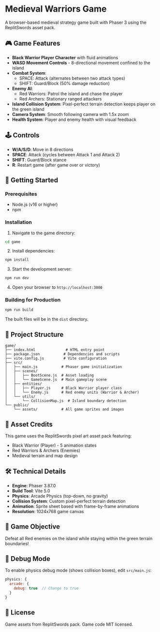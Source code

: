 # Medieval Warriors Game

A browser-based medieval strategy game built with Phaser 3 using the ReplitSwords asset pack.

## 🎮 Game Features

- **Black Warrior Player Character** with fluid animations
- **WASD Movement Controls** - 8-directional movement confined to the island
- **Combat System**:
  - SPACE: Attack (alternates between two attack types)
  - SHIFT: Guard/Block (50% damage reduction)
- **Enemy AI**:
  - Red Warriors: Patrol the island and chase the player
  - Red Archers: Stationary ranged attackers
- **Island Collision System**: Pixel-perfect terrain detection keeps player on the green island
- **Camera System**: Smooth following camera with 1.5x zoom
- **Health System**: Player and enemy health with visual feedback

## 🕹️ Controls

- **W/A/S/D**: Move in 8 directions
- **SPACE**: Attack (cycles between Attack 1 and Attack 2)
- **SHIFT**: Guard/Block stance
- **R**: Restart game (after game over or victory)

## 🚀 Getting Started

### Prerequisites
- Node.js (v16 or higher)
- npm

### Installation

1. Navigate to the game directory:
```bash
cd game
```

2. Install dependencies:
```bash
npm install
```

3. Start the development server:
```bash
npm run dev
```

4. Open your browser to `http://localhost:3000`

### Building for Production

```bash
npm run build
```

The built files will be in the `dist` directory.

## 📁 Project Structure

```
game/
├── index.html              # HTML entry point
├── package.json           # Dependencies and scripts
├── vite.config.js         # Vite configuration
├── src/
│   ├── main.js           # Phaser game initialization
│   ├── scenes/
│   │   ├── BootScene.js  # Asset loading
│   │   └── GameScene.js  # Main gameplay scene
│   ├── entities/
│   │   ├── Player.js     # Black Warrior player class
│   │   └── Enemy.js      # Red enemy units (Warrior & Archer)
│   └── utils/
│       └── CollisionMap.js  # Island boundary detection
└── public/
    └── assets/           # All game sprites and images
```

## 🎨 Asset Credits

This game uses the ReplitSwords pixel art asset pack featuring:
- Black Warrior (Player) - 5 animation states
- Red Warriors & Archers (Enemies)
- Medieval terrain and map design

## 🛠️ Technical Details

- **Engine**: Phaser 3.87.0
- **Build Tool**: Vite 5.0
- **Physics**: Arcade Physics (top-down, no gravity)
- **Collision System**: Custom pixel-perfect terrain detection
- **Animation**: Sprite sheet based with frame-by-frame animations
- **Resolution**: 1024x768 game canvas

## 🎯 Game Objective

Defeat all Red enemies on the island while staying within the green terrain boundaries!

## 🐛 Debug Mode

To enable physics debug mode (shows collision boxes), edit `src/main.js`:

```javascript
physics: {
  arcade: {
    debug: true  // Change to true
  }
}
```

## 📝 License

Game assets from ReplitSwords pack. Game code MIT licensed.

